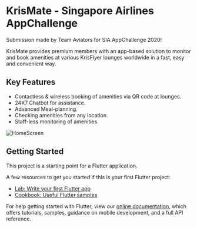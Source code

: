 # KrisMate - Singapore Airlines AppChallenge

Submission made by Team Aviators for SIA AppChallenge 2020!

KrisMate provides premium members with an app-based solution to monitor and book amenities at various KrisFlyer lounges worldwide in a fast, easy and convenient way.

## Key Features
- Contactless & wireless booking of amenities via QR code at lounges.
- 24X7 Chatbot for assistance.
- Advanced Meal-planning.
- Checking amenities from any location.
- Staff-less monitoring of amenities.

![HomeScreen](/images/myles.gif)



## Getting Started

This project is a starting point for a Flutter application.

A few resources to get you started if this is your first Flutter project:

- [Lab: Write your first Flutter app](https://flutter.dev/docs/get-started/codelab)
- [Cookbook: Useful Flutter samples](https://flutter.dev/docs/cookbook)

For help getting started with Flutter, view our
[online documentation](https://flutter.dev/docs), which offers tutorials,
samples, guidance on mobile development, and a full API reference.
